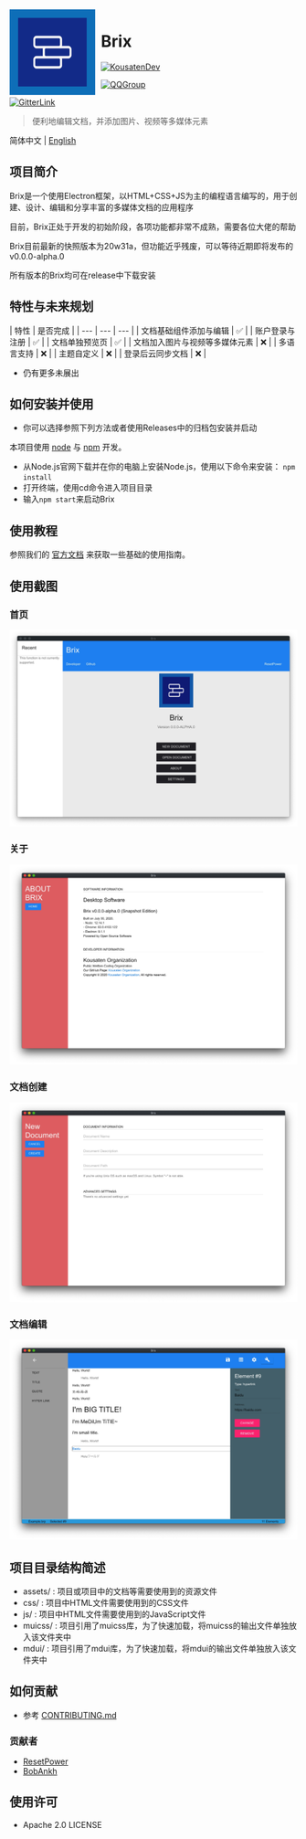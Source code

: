 <img width="150" height="150" align="left" style="float: left; margin: 0 10px 0 0;" alt="Brix Logo" src="assets/Brix.png">

# Brix

[![KousatenDev](https://img.shields.io/badge/Development-Kousaten-00bfff?style=flat-square)](https://github.com/kousaten)

[![QQGroup](https://img.shields.io/badge/QQGroup-698353248-f28258?style=flat-square)](http://xsdggw.cn/t/web/baidu/?%E7%9F%A5%E9%81%93%E7%BE%A4%E5%8F%B7%E6%80%8E%E4%B9%88%E5%8A%A0%E5%85%A5qq%E7%BE%A4)

[![GitterLink](https://img.shields.io/badge/ChatOn-Gitter-177cb0?style=flat-square)](https://gitter.im/Kousaten-Dev/community?utm_source=badge&utm_medium=badge&utm_campaign=pr-badge)

> 便利地编辑文档，并添加图片、视频等多媒体元素

简体中文 | [English](README.md)

## 项目简介

Brix是一个使用Electron框架，以HTML+CSS+JS为主的编程语言编写的，用于创建、设计、编辑和分享丰富的多媒体文档的应用程序

目前，Brix正处于开发的初始阶段，各项功能都非常不成熟，需要各位大佬的帮助

Brix目前最新的快照版本为20w31a，但功能近乎残废，可以等待近期即将发布的 v0.0.0-alpha.0

所有版本的Brix均可在release中下载安装

## 特性与未来规划

| 特性 | 是否完成 |
| --- | --- | --- |
| 文档基础组件添加与编辑 | ✅ |
| 账户登录与注册 | ✅ |
| 文档单独预览页 | ✅ |
| 文档加入图片与视频等多媒体元素 | ❌ |
| 多语言支持 | ❌ |
| 主题自定义 | ❌ |
| 登录后云同步文档 | ❌ |

- 仍有更多未展出

## 如何安装并使用

- 你可以选择参照下列方法或者使用Releases中的归档包安装并启动

本项目使用 [node](nodejs.org) 与 [npm](npmjs.org) 开发。

- 从Node.js官网下载并在你的电脑上安装Node.js，使用以下命令来安装：
    `npm install`
- 打开终端，使用cd命令进入项目目录
- 输入`npm start`来启动Brix

## 使用教程

参照我们的 [官方文档](https://kousaten.github.io/brix/) 来获取一些基础的使用指南。

## 使用截图

### 首页

![assets/demo-0.jpg](assets/demo-0.jpg)

### 关于

![assets/demo-1.jpg](assets/demo-1.jpg)

### 文档创建

![assets/demo-2.jpg](assets/demo-2.jpg)

### 文档编辑

![assets/demo-3.jpg](assets/demo-3.jpg)

## 项目目录结构简述

- assets/ : 项目或项目中的文档等需要使用到的资源文件
- css/ : 项目中HTML文件需要使用到的CSS文件
- js/ : 项目中HTML文件需要使用到的JavaScript文件
- muicss/ : 项目引用了muicss库，为了快速加载，将muicss的输出文件单独放入该文件夹中
- mdui/ : 项目引用了mdui库，为了快速加载，将mdui的输出文件单独放入该文件夹中

## 如何贡献

- 参考 [CONTRIBUTING.md](https://github.com/BobAnkh/LinuxBeginner/blob/master/CONTRIBUTING.md)

### 贡献者

- [ResetPower](https://github.com/ResetPower)
- [BobAnkh](https://github.com/BobAnkh)

## 使用许可

- Apache 2.0 LICENSE
